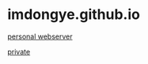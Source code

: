 # imdongye.github.io

[personal webserver](http://dongye.duckdns.org)

[private](https://imdongye.notion.site/6-c1064ceaa8234459ab1a8d7bb75e1f42?pvs=4)
